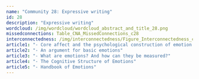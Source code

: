 ```yaml
---
name: "Community 28: Expressive writing"
id: 28
description: "Expressive writing"
wordcloud: /img/wordcloud/wordcloud_abstract_and_title_28.png
missedconnections: Table_CNA_MissedConnections_c28
interconnectedness: /img/interconnectedness/Figure_Interconnectedness_c28.png
article1: "- Core affect and the psychological construction of emotion."
article2: "- An argument for basic emotions"
article3: "- What are emotions? And how can they be measured?"
article4: "- The Cognitive Structure of Emotions"
article5: "- Handbook of Emotions"
---
```

